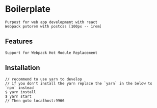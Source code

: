 # Boilerplate

    Purpost for web app development with react
    Webpack pxtorem with postcss [100px -- 1rem]

## Features

    Support for Webpack Hot Module Replacement

## Installation

    // recommend to use yarn to develop
    // if you don't install the yarn replace the `yarn` in the below to `npm` instead
    $ yarn install
    $ yarn start
    // Then goto localhost:9966